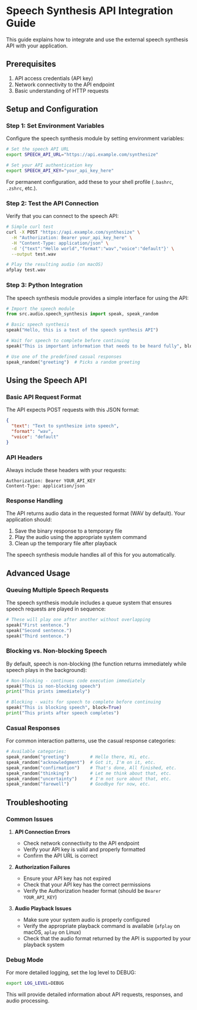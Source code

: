 # Speech Synthesis API Integration Guide

This guide explains how to integrate and use the external speech synthesis API with your application.

## Prerequisites

1. API access credentials (API key)
2. Network connectivity to the API endpoint
3. Basic understanding of HTTP requests

## Setup and Configuration

### Step 1: Set Environment Variables

Configure the speech synthesis module by setting environment variables:

```bash
# Set the speech API URL
export SPEECH_API_URL="https://api.example.com/synthesize"

# Set your API authentication key
export SPEECH_API_KEY="your_api_key_here"
```

For permanent configuration, add these to your shell profile (`.bashrc`, `.zshrc`, etc.).

### Step 2: Test the API Connection

Verify that you can connect to the speech API:

```bash
# Simple curl test
curl -X POST "https://api.example.com/synthesize" \
  -H "Authorization: Bearer your_api_key_here" \
  -H "Content-Type: application/json" \
  -d '{"text":"Hello world","format":"wav","voice":"default"}' \
  --output test.wav

# Play the resulting audio (on macOS)
afplay test.wav
```

### Step 3: Python Integration

The speech synthesis module provides a simple interface for using the API:

```python
# Import the speech module
from src.audio.speech_synthesis import speak, speak_random

# Basic speech synthesis
speak("Hello, this is a test of the speech synthesis API")

# Wait for speech to complete before continuing
speak("This is important information that needs to be heard fully", block=True)

# Use one of the predefined casual responses
speak_random("greeting")  # Picks a random greeting
```

## Using the Speech API

### Basic API Request Format

The API expects POST requests with this JSON format:

```json
{
  "text": "Text to synthesize into speech",
  "format": "wav",
  "voice": "default"
}
```

### API Headers

Always include these headers with your requests:

```
Authorization: Bearer YOUR_API_KEY
Content-Type: application/json
```

### Response Handling

The API returns audio data in the requested format (WAV by default). Your application should:

1. Save the binary response to a temporary file
2. Play the audio using the appropriate system command
3. Clean up the temporary file after playback

The speech synthesis module handles all of this for you automatically.

## Advanced Usage

### Queuing Multiple Speech Requests

The speech synthesis module includes a queue system that ensures speech requests are played in sequence:

```python
# These will play one after another without overlapping
speak("First sentence.")
speak("Second sentence.")
speak("Third sentence.")
```

### Blocking vs. Non-blocking Speech

By default, speech is non-blocking (the function returns immediately while speech plays in the background):

```python
# Non-blocking - continues code execution immediately
speak("This is non-blocking speech")
print("This prints immediately")

# Blocking - waits for speech to complete before continuing
speak("This is blocking speech", block=True)
print("This prints after speech completes")
```

### Casual Responses

For common interaction patterns, use the casual response categories:

```python
# Available categories:
speak_random("greeting")        # Hello there, Hi, etc.
speak_random("acknowledgment")  # Got it, I'm on it, etc.
speak_random("confirmation")    # That's done, All finished, etc.
speak_random("thinking")        # Let me think about that, etc.
speak_random("uncertainty")     # I'm not sure about that, etc.
speak_random("farewell")        # Goodbye for now, etc.
```

## Troubleshooting

### Common Issues

1. **API Connection Errors**
   - Check network connectivity to the API endpoint
   - Verify your API key is valid and properly formatted
   - Confirm the API URL is correct

2. **Authorization Failures**
   - Ensure your API key has not expired
   - Check that your API key has the correct permissions
   - Verify the Authorization header format (should be `Bearer YOUR_API_KEY`)

3. **Audio Playback Issues**
   - Make sure your system audio is properly configured
   - Verify the appropriate playback command is available (`afplay` on macOS, `aplay` on Linux)
   - Check that the audio format returned by the API is supported by your playback system

### Debug Mode

For more detailed logging, set the log level to DEBUG:

```bash
export LOG_LEVEL=DEBUG
```

This will provide detailed information about API requests, responses, and audio processing.
